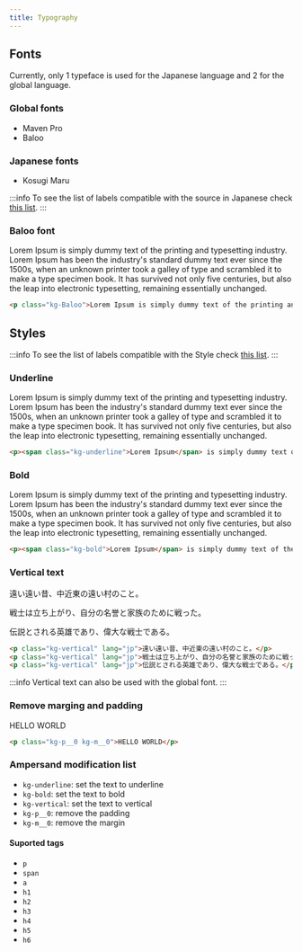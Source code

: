 ```yaml
---
title: Typography
---
```


<link rel="stylesheet" href="https://cdn.jsdelivr.net/npm/kagaristyle@1.1.5/dist/css/common.min.css"/>

## Fonts
Currently, only 1 typeface is used for the Japanese language and 2 for the global language.

### Global fonts

* Maven Pro
* Baloo

### Japanese fonts

* Kosugi Maru

:::info
To see the list of labels compatible with the source in Japanese check [this list](language#tags-compatible-with-the-japanese-text-fonts-of-this-framework).
:::

### Baloo font

<div class="example dark__bg">
    <p class="kg-Baloo">Lorem Ipsum is simply dummy text of the printing and typesetting industry. Lorem Ipsum has been the industry's standard dummy text ever since the 1500s, when an unknown printer took a galley of type and scrambled it to make a type specimen book. It has survived not only five centuries, but also the leap into electronic typesetting, remaining essentially unchanged.</p>
</div>

    
```html
<p class="kg-Baloo">Lorem Ipsum is simply dummy text of the printing and typesetting industry. Lorem Ipsum has been the industry's standard dummy text ever since the 1500s, when an unknown printer took a galley of type and scrambled it to make a type specimen book. It has survived not only five centuries, but also the leap into electronic typesetting, remaining essentially unchanged.</p>
```

## Styles
:::info
To see the list of labels compatible with the Style check [this list](language#tags-compatible-with-the-japanese-text-fonts-of-this-framework).
:::
### Underline
<div class="example dark__bg">
    <p><span class="kg-underline">Lorem Ipsum</span> is simply dummy text of the printing and typesetting industry. Lorem Ipsum has been the industry's standard dummy text ever since the 1500s, when an unknown printer took a galley of type and scrambled it to make a type specimen book. It has survived not only five centuries, but also the leap into electronic typesetting, remaining essentially unchanged.</p>
</div>

```html
<p><span class="kg-underline">Lorem Ipsum</span> is simply dummy text of the printing and typesetting industry. Lorem Ipsum has been the industry's standard dummy text ever since the 1500s, when an unknown printer took a galley of type and scrambled it to make a type specimen book. It has survived not only five centuries, but also the leap into electronic typesetting, remaining essentially unchanged.</p>
```

### Bold

<div class="example dark__bg">
    <p><span class="kg-bold">Lorem Ipsum</span> is simply dummy text of the printing and typesetting industry. Lorem Ipsum has been the industry's standard dummy text ever since the 1500s, when an unknown printer took a galley of type and scrambled it to make a type specimen book. It has survived not only five centuries, but also the leap into electronic typesetting, remaining essentially unchanged.</p>
</div>

```html
<p><span class="kg-bold">Lorem Ipsum</span> is simply dummy text of the printing and typesetting industry. Lorem Ipsum has been the industry's standard dummy text ever since the 1500s, when an unknown printer took a galley of type and scrambled it to make a type specimen book. It has survived not only five centuries, but also the leap into electronic typesetting, remaining essentially unchanged.</p>
```

### Vertical text

<div class="example dark__bg">
    <p class="kg-vertical" lang="jp">遠い遠い昔、中近東の遠い村のこと。</p>
    <p class="kg-vertical" lang="jp">戦士は立ち上がり、自分の名誉と家族のために戦った。</p>
    <p class="kg-vertical" lang="jp">伝説とされる英雄であり、偉大な戦士である。</p>
</div>

```html
<p class="kg-vertical" lang="jp">遠い遠い昔、中近東の遠い村のこと。</p>
<p class="kg-vertical" lang="jp">戦士は立ち上がり、自分の名誉と家族のために戦った。</p>
<p class="kg-vertical" lang="jp">伝説とされる英雄であり、偉大な戦士である。</p>
```
:::info
Vertical text can also be used with the global font.
:::
### Remove marging and padding 

<div class="example dark__bg">
    <p class="kg-p__0 kg-m__0">HELLO WORLD</p>
</div>

```html
<p class="kg-p__0 kg-m__0">HELLO WORLD</p>
```

### Ampersand modification list

* `kg-underline`: set the text to underline
* `kg-bold`: set the text to bold
* `kg-vertical`: set the text to vertical
* `kg-p__0`: remove the padding
* `kg-m__0`: remove the margin

#### Suported tags

* `p`
* `span`
* `a`
* `h1`
* `h2`
* `h3`
* `h4`
* `h5`
* `h6`
